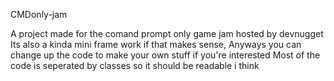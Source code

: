 CMDonly-jam

A project made for the comand prompt only game jam hosted by devnugget
Its also a kinda mini frame work if that makes sense, Anyways you can change up the code to make your own stuff if you're interested
Most of the code is seperated by classes so it should be readable i think
